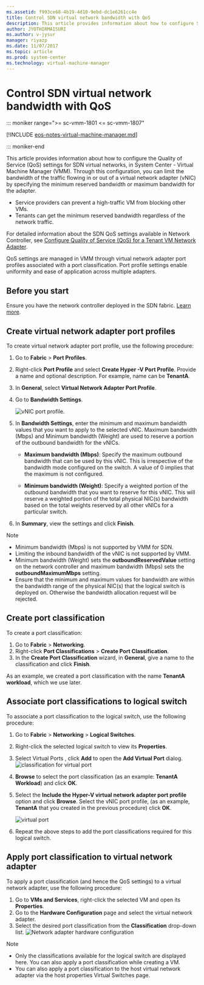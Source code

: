 ```yaml
---
ms.assetid: f993ce68-4b19-4d10-9ebd-dc1e6261cc4e
title: Control SDN virtual network bandwidth with QoS
description: This article provides information about how to configure SDN QoS by using VMM.
author: JYOTHIRMAISURI
ms.author: v-jysur
manager: riyazp
ms.date: 11/07/2017
ms.topic: article
ms.prod: system-center
ms.technology: virtual-machine-manager
---
```



# Control SDN virtual network bandwidth with QoS

::: moniker range=">= sc-vmm-1801 <= sc-vmm-1807"

[!INCLUDE [eos-notes-virtual-machine-manager.md](../includes/eos-notes-virtual-machine-manager.md)]

::: moniker-end

This article provides information about how to configure the Quality of Service (QoS) settings for SDN virtual networks, in System Center - Virtual Machine Manager (VMM).
Through this configuration, you can limit the bandwidth of the traffic flowing in or out of a virtual network adapter (vNIC) by specifying the minimum reserved bandwidth or maximum bandwidth for the adapter.

- Service providers can prevent a high-traffic VM from blocking other VMs.
- Tenants can get the minimum reserved bandwidth regardless of the network traffic.

For detailed information about the SDN QoS settings available in Network Controller, see [Configure Quality of Service (QoS) for a Tenant VM Network Adapter](/windows-server/networking/sdn/manage/configure-qos-for-tenant-vm-network-adapter).

QoS settings are managed in VMM through virtual network adapter port profiles associated with a port classification. Port profile settings enable uniformity and ease of application across multiple adapters.

## Before you start
Ensure you have the network controller deployed in the SDN fabric. [Learn more](sdn-controller.md).

## Create virtual network adapter port profiles

To create virtual network adapter port profile, use the following procedure:

1.	Go to **Fabric** > **Port Profiles**.
2.	Right-click **Port Profile** and select **Create Hyper -V Port Profile**. Provide a name and optional description. For example, name can be **TenantA**.
3.	In **General**, select **Virtual Network Adapter Port Profile**.
4.	Go to **Bandwidth Settings**.

    ![vNIC port profile](media/bandwidth-settings-vnic-port-profile.png).
5.	In **Bandwidth Settings**, enter the minimum and maximum bandwidth values that you want to apply to the selected vNIC. Maximum bandwidth (Mbps) and Minimum bandwidth (Weight) are used to reserve a portion of the outbound bandwidth for the vNICs.

    - **Maximum bandwidth (Mbps)**: Specify the maximum outbound bandwidth that can be used by this vNIC. This is irrespective of the bandwidth mode configured on the switch. A value of 0 implies that the maximum is not configured.

    - **Minimum bandwidth (Weight)**: Specify a weighted portion of the outbound bandwidth that you want to reserve for this vNIC. This will reserve a weighted portion of the total physical NIC(s) bandwidth based on the total weights reserved by all other vNICs for a particular switch.

6. In **Summary**, view the settings and click **Finish**.

> [!NOTE]
> - Minimum bandwidth (Mbps) is not supported by VMM for SDN.  
> - Limiting the inbound bandwidth of the vNIC is not supported by VMM.
> - Minimum bandwidth (Weight) sets the **outboundReservedValue** setting on the network controller and maximum bandwidth (Mbps) sets the **outboundMaximumMbps** setting.
> - Ensure that the minimum and maximum values for bandwidth are within the bandwidth range of the physical NIC(s) that the logical switch is deployed on. Otherwise the bandwidth allocation request will be rejected.


## Create port classification

To create a port classification:
1.	Go to **Fabric** >  **Networking**.
2.	Right-click  **Port Classifications** > **Create Port Classification**.
3.	In the **Create Port Classification** wizard, in **General**, give a name to the classification and click **Finish**.

As an example, we created a port classification with the name **TenantA workload**, which we use later.

## Associate port classifications to logical switch
To associate a port classification to the logical switch, use the following procedure:

1.	Go to **Fabric** > **Networking** > **Logical Switches**.
2.	Right-click the selected logical switch to view its **Properties**.
3.	Select  Virtual Ports , click **Add** to open the **Add Virtual Port** dialog.
![classification for virtual port](media/port-classification-for-virtaul-port.png)
4.	**Browse** to select the port classification (as an example: **TenantA Workload**) and click **OK**.
5.	Select the **Include the Hyper-V virtual network adapter port profile** option and click **Browse**.  Select the vNIC port profile, (as an example, **TenantA**  that you created in the previous procedure) click **OK**.

    ![virtual port](media/configure-virtual-port.png)
6. Repeat the above steps to add the port classifications required for this logical switch.

## Apply port classification to virtual network adapter
To apply a port classification (and hence the QoS settings) to a virtual network adapter, use the following procedure:

1.	Go to **VMs and Services**, right-click the selected VM and open its **Properties**.
2.	Go to the **Hardware Configuration** page and select the virtual network adapter.
3.	Select the desired port classification from the **Classification** drop-down list.
![Network adapter hardware configuration](media/network-adapter-hardware-configuration.png)


> [!NOTE]
> - Only the classifications available for the logical switch are displayed here. You can also apply a port classification while creating a VM.
> - You can also apply a port classification to the host virtual network adapter via the host properties Virtual Switches page.